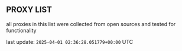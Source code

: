 ## PROXY LIST

all proxies in this list were collected from open sources and tested for functionality

last update: `2025-04-01 02:36:28.051779+00:00` UTC